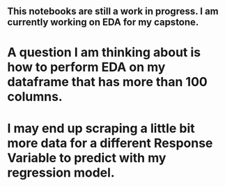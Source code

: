 
## This notebooks are still a work in progress. I am currently working on EDA for my capstone. 

# A question I am thinking about is how to perform EDA on my dataframe that has more than 100 columns.

# I may end up scraping a little bit more data for a different Response Variable to predict with my regression model.
